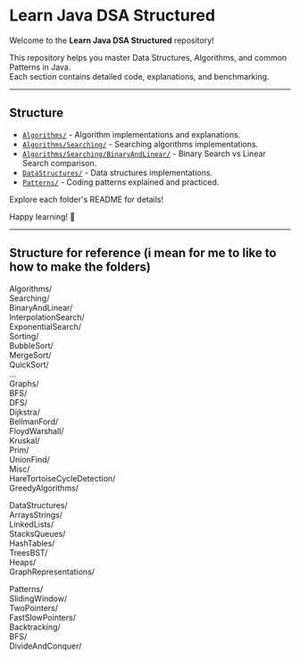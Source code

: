 # Learn Java DSA Structured

Welcome to the **Learn Java DSA Structured** repository!

This repository helps you master Data Structures, Algorithms, and common Patterns in Java.  
Each section contains detailed code, explanations, and benchmarking.

---

## Structure

- [`Algorithms/`](Algorithms) - Algorithm implementations and explanations.
- [`Algorithms/Searching/`](Algorithms/Searching) - Searching algorithms implementations.
- [`Algorithms/Searching/BinaryAndLinear/`](Algorithms/Searching/BinaryAndLinear) - Binary Search vs Linear Search comparison.
- [`DataStructures/`](DataStructures) - Data structures implementations.
- [`Patterns/`](Patterns) - Coding patterns explained and practiced.

Explore each folder's README for details!

Happy learning! 🚀

---

## Structure for reference (i mean for me to like to how to make the folders)

Algorithms/  
    Searching/  
        BinaryAndLinear/  
        InterpolationSearch/  
        ExponentialSearch/  
    Sorting/  
        BubbleSort/  
        MergeSort/  
        QuickSort/  
        ...  
    Graphs/  
        BFS/  
        DFS/  
        Dijkstra/  
        BellmanFord/  
        FloydWarshall/  
        Kruskal/  
        Prim/  
        UnionFind/  
    Misc/  
        HareTortoiseCycleDetection/  
        GreedyAlgorithms/  
  
DataStructures/  
    ArraysStrings/  
    LinkedLists/  
    StacksQueues/  
    HashTables/  
    TreesBST/  
    Heaps/  
    GraphRepresentations/  

Patterns/  
    SlidingWindow/  
    TwoPointers/  
    FastSlowPointers/  
    Backtracking/  
    BFS/  
    DivideAndConquer/  
